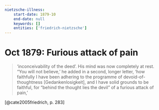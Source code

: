 ```yaml
---
nietzsche-illness:
    start-date: 1879-10
    end-date: null
    keywords: []
    entities: ['friedrich-nietzsche']
---
```


# Oct 1879: Furious attack of pain

> ‘inconceivability of the deed’. His mind was now completely at rest. “You
> will not believe,’ he added in a second, longer letter, ‘how faithfully I
> have been adhering to the programme of devoid-of-thoughtness
> [Gedankenlosigkeit], and I have solid grounds to be faithful, for “behind the
> thought lies the devil” of a furious attack of pain,’

[@cate2005friedrich, p. 283]
